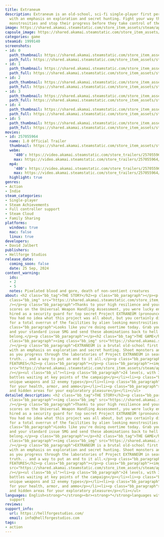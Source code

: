 ```yaml
---
title: Extraneum
description: Extraneum is an old-school, sci-fi single-player first person shooter
  with an emphasis on exploration and secret hunting. Fight your way through biohacked
  monstrosities and stop their progress before they take control of the entire world.
image: https://shared.akamai.steamstatic.com/store_item_assets/steam/apps/1999140/header.jpg?t=1727380252
capsule_image: https://shared.akamai.steamstatic.com/store_item_assets/steam/apps/1999140/capsule_231x87.jpg?t=1727380252
categories: game
steamid: 1999140
screenshots:
- id: 0
  path_thumbnail: https://shared.akamai.steamstatic.com/store_item_assets/steam/apps/1999140/ss_02fcf0727f08d6bdd8dc3ad9ff3db4dc8d8ccfa2.600x338.jpg?t=1727380252
  path_full: https://shared.akamai.steamstatic.com/store_item_assets/steam/apps/1999140/ss_02fcf0727f08d6bdd8dc3ad9ff3db4dc8d8ccfa2.1920x1080.jpg?t=1727380252
- id: 1
  path_thumbnail: https://shared.akamai.steamstatic.com/store_item_assets/steam/apps/1999140/ss_2dd1134a532ddc61a908ab2611cf8ab208110512.600x338.jpg?t=1727380252
  path_full: https://shared.akamai.steamstatic.com/store_item_assets/steam/apps/1999140/ss_2dd1134a532ddc61a908ab2611cf8ab208110512.1920x1080.jpg?t=1727380252
- id: 2
  path_thumbnail: https://shared.akamai.steamstatic.com/store_item_assets/steam/apps/1999140/ss_6ab5f0feeed3b90736f660383b511da10ddf2683.600x338.jpg?t=1727380252
  path_full: https://shared.akamai.steamstatic.com/store_item_assets/steam/apps/1999140/ss_6ab5f0feeed3b90736f660383b511da10ddf2683.1920x1080.jpg?t=1727380252
- id: 3
  path_thumbnail: https://shared.akamai.steamstatic.com/store_item_assets/steam/apps/1999140/ss_943f8b4928079e3a1d688526f49d282f7efa41dd.600x338.jpg?t=1727380252
  path_full: https://shared.akamai.steamstatic.com/store_item_assets/steam/apps/1999140/ss_943f8b4928079e3a1d688526f49d282f7efa41dd.1920x1080.jpg?t=1727380252
- id: 4
  path_thumbnail: https://shared.akamai.steamstatic.com/store_item_assets/steam/apps/1999140/ss_c10b2c94c23799021f53b7e4235cbc831f21857e.600x338.jpg?t=1727380252
  path_full: https://shared.akamai.steamstatic.com/store_item_assets/steam/apps/1999140/ss_c10b2c94c23799021f53b7e4235cbc831f21857e.1920x1080.jpg?t=1727380252
- id: 5
  path_thumbnail: https://shared.akamai.steamstatic.com/store_item_assets/steam/apps/1999140/ss_95fd86797f88014a6d31c15852bc7ab39d66d0f1.600x338.jpg?t=1727380252
  path_full: https://shared.akamai.steamstatic.com/store_item_assets/steam/apps/1999140/ss_95fd86797f88014a6d31c15852bc7ab39d66d0f1.1920x1080.jpg?t=1727380252
movies:
- id: 257055964
  name: 1.0 Official Trailer
  thumbnail: https://shared.akamai.steamstatic.com/store_item_assets/steam/apps/257055964/movie.293x165.jpg?t=1727292530
  webm:
    '480': https://video.akamai.steamstatic.com/store_trailers/257055964/movie480_vp9.webm?t=1727292530
    max: https://video.akamai.steamstatic.com/store_trailers/257055964/movie_max_vp9.webm?t=1727292530
  mp4:
    '480': https://video.akamai.steamstatic.com/store_trailers/257055964/movie480.mp4?t=1727292530
    max: https://video.akamai.steamstatic.com/store_trailers/257055964/movie_max.mp4?t=1727292530
  highlight: true
genres:
- Action
- Indie
steam_categories:
- Single-player
- Steam Achievements
- Full controller support
- Steam Cloud
- Family Sharing
platforms:
  windows: true
  mac: false
  linux: true
developers:
- David Jalbert
publishers:
- Hellforge Studios
release_date:
  coming_soon: false
  date: 25 Sep, 2024
content_warning:
  ids:
  - 2
  - 5
  notes: Pixelated blood and gore, death of non-sentient creatures
about: <h2 class="bb_tag">THE STORY</h2><p class="bb_paragraph"></p><p class="bb_paragraph"><img
  class="bb_img" src="https://shared.akamai.steamstatic.com/store_item_assets/steam/apps/1999140/extras/extraneum-desc-gif-1.gif?t=1727380252"
  /></p><p class="bb_paragraph">Thanks to your high resilience and your even higher
  scores on the Universal Weapon Handling Assessment, you were lucky enough to get
  hired as a security guard for top secret Project EXTRANEÜM (pronounced ex-strain-yum).
  You had no idea what this project was all about, but you certainly didn't sign up
  for a total overrun of the facilities by alien looking monstrosities.</p><p class="bb_paragraph"></p><p
  class="bb_paragraph">Looks like you're doing overtime today. Grab your trusty knife
  and your standard issue SMG and send these abominations back to hell where they
  belong.</p><p class="bb_paragraph"></p><h2 class="bb_tag">THE GAME</h2><p class="bb_paragraph"></p><p
  class="bb_paragraph"><img class="bb_img" src="https://shared.akamai.steamstatic.com/store_item_assets/steam/apps/1999140/extras/extraneum-desc-gif-2.gif?t=1727380252"
  /></p><p class="bb_paragraph">EXTRANEÜM is a brutal old-school first person shooter
  with an emphasis on exploration and secret hunting. Shoot monsters and find upgrades
  as you progress through the laboratories of Project EXTRANEÜM in search for the
  truth... and a way to put an end to it all.</p><p class="bb_paragraph"></p><h2 class="bb_tag">THE
  FEATURES</h2><p class="bb_paragraph"></p><p class="bb_paragraph"><img class="bb_img"
  src="https://shared.akamai.steamstatic.com/store_item_assets/steam/apps/1999140/extras/extraneum-desc-gif-3.gif?t=1727380252"
  /></p><ul class="bb_ul"><li><p class="bb_paragraph">24 levels, with 3 unique boss
  battles waiting at key points of the campaign</p></li><li><p class="bb_paragraph">12
  unique weapons and 12 enemy types</p></li><li><p class="bb_paragraph">Hidden upgrades
  for your health, armor, and ammo</p></li><li><p class="bb_paragraph">Tons of secrets
  and hidden areas for your exploratory pleasure</p></li></ul>
detailed_description: <h2 class="bb_tag">THE STORY</h2><p class="bb_paragraph"></p><p
  class="bb_paragraph"><img class="bb_img" src="https://shared.akamai.steamstatic.com/store_item_assets/steam/apps/1999140/extras/extraneum-desc-gif-1.gif?t=1727380252"
  /></p><p class="bb_paragraph">Thanks to your high resilience and your even higher
  scores on the Universal Weapon Handling Assessment, you were lucky enough to get
  hired as a security guard for top secret Project EXTRANEÜM (pronounced ex-strain-yum).
  You had no idea what this project was all about, but you certainly didn't sign up
  for a total overrun of the facilities by alien looking monstrosities.</p><p class="bb_paragraph"></p><p
  class="bb_paragraph">Looks like you're doing overtime today. Grab your trusty knife
  and your standard issue SMG and send these abominations back to hell where they
  belong.</p><p class="bb_paragraph"></p><h2 class="bb_tag">THE GAME</h2><p class="bb_paragraph"></p><p
  class="bb_paragraph"><img class="bb_img" src="https://shared.akamai.steamstatic.com/store_item_assets/steam/apps/1999140/extras/extraneum-desc-gif-2.gif?t=1727380252"
  /></p><p class="bb_paragraph">EXTRANEÜM is a brutal old-school first person shooter
  with an emphasis on exploration and secret hunting. Shoot monsters and find upgrades
  as you progress through the laboratories of Project EXTRANEÜM in search for the
  truth... and a way to put an end to it all.</p><p class="bb_paragraph"></p><h2 class="bb_tag">THE
  FEATURES</h2><p class="bb_paragraph"></p><p class="bb_paragraph"><img class="bb_img"
  src="https://shared.akamai.steamstatic.com/store_item_assets/steam/apps/1999140/extras/extraneum-desc-gif-3.gif?t=1727380252"
  /></p><ul class="bb_ul"><li><p class="bb_paragraph">24 levels, with 3 unique boss
  battles waiting at key points of the campaign</p></li><li><p class="bb_paragraph">12
  unique weapons and 12 enemy types</p></li><li><p class="bb_paragraph">Hidden upgrades
  for your health, armor, and ammo</p></li><li><p class="bb_paragraph">Tons of secrets
  and hidden areas for your exploratory pleasure</p></li></ul>
languages: English<strong>*</strong><br><strong>*</strong>languages with full audio
  support
reviews:
support_info:
  url: https://hellforgestudios.com/
  email: info@hellforgestudios.com
tags:
- action
---
```

